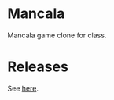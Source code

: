 # Mancala
Mancala game clone for class.

# Releases
See [here](https://github.com/mancala-friends/mancala/releases).
